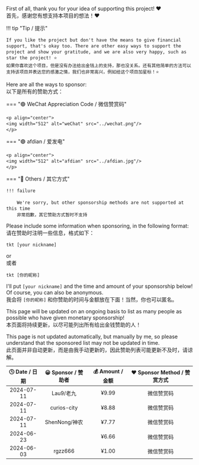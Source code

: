 First of all, thank you for your idea of supporting this project! ❤️  
首先，感谢您有想支持本项目的想法！❤️

!!! tip "Tip / 提示"

    If you like the project but don't have the means to give financial support, that's okay too. There are other easy ways to support the project and show your gratitude, and we are also very happy, such as star the project! ⭐  
    如果你喜欢这个项目，但是没有办法给出金钱上的支持，那也没关系。还有其他简单的方法可以支持该项目并表达您的感激之情，我们也非常高兴，例如给这个项目加星标！⭐

Here are all the ways to sponsor:  
以下是所有的赞助方式：

=== "🟢 WeChat Appreciation Code / 微信赞赏码"

    <p align="center">
    <img width="512" alt="weChat" src="../wechat.png"/>
    </p>

=== "🟣 afdian / 爱发电"

    <p align="center">
    <img width="512" alt="afdian" src="../afdian.jpg"/>
    </p>

=== "🔵 Others / 其它方式"

    !!! failure

        We're sorry, but other sponsorship methods are not supported at this time  
        非常抱歉，其它赞助方式暂时不支持

Please include some information when sponsoring, in the following format:  
请在赞助时注明一些信息，格式如下：

```linenums="0"
tkt [your nickname]
```

or  
或者

```linenums="0"
tkt [你的昵称]
```

I'll put `[your nickname]` and the time and amount of your sponsorship below! Of course, you can also be anonymous.  
我会将 `[你的昵称]` 和你赞助的时间与金额放在下面！当然，你也可以匿名。

This page will be updated on an ongoing basis to list as many people as possible who have given monetary sponsorship!  
本页面将持续更新，以尽可能列出所有给出金钱赞助的人！

This page is not updated automatically, but manually by me, so please understand that the sponsored list may not be updated in time.  
此页面并非自动更新，而是由我手动更新的，因此赞助列表可能更新不及时，请谅解。

| 🕓 Date / 日期 | 😀 Sponsor / 赞助者 | 💰 Amount / 金额 | ❤️ Sponsor Method / 赞赏方式 |
| :-----------: | :----------------: | :-------------: | :-------------------------: |
|  2024-07-11   |     Lau9/老九      |      ¥9.99      |         微信赞赏码          |
|  2024-07-11   |    curios-city     |      ¥8.88      |         微信赞赏码          |
|  2024-07-11   |   ShenNong/神农    |      ¥7.77      |         微信赞赏码          |
|  2024-06-23   |                    |      ¥6.66      |         微信赞赏码          |
|  2024-06-03   |      rgzz666       |      ¥1.00      |         微信赞赏码          |